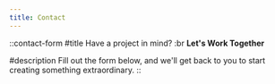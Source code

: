 ```yaml
---
title: Contact
---
```


::contact-form
#title
Have a project in mind? :br **Let's Work Together**

#description
Fill out the form below, and we'll get back to you to start creating something extraordinary.
::
